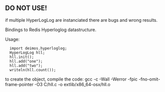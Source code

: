 ## DO NOT USE! 
if multiple HyperLogLog are instanciated there are bugs and wrong results.



Bindings to Redis Hyperloglog datastructure.

Usage:

```
  import deimos.hyperloglog;
  HyperLogLog hll;
  hll.init();
  hll.add("one");
  hll.add("two");
  writeln(hll.count());
```

to create the object, compile the code:
gcc -c -Wall -Werror -fpic -fno-omit-frame-pointer -O3 C/hll.c -o extlib/x86_64-osx/hll.o
